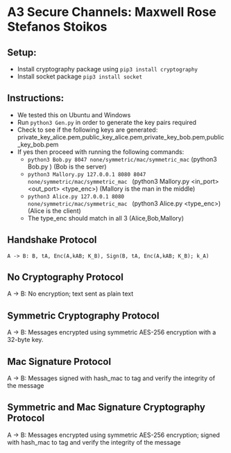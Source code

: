 # A3 Secure Channels: Maxwell Rose Stefanos Stoikos

## Setup:
* Install cryptography package using ```pip3 install cryptography```
* Install socket package ```pip3 install socket```

## Instructions:
* We tested this on Ubuntu and Windows 
* Run ```python3 Gen.py``` in order to generate the key pairs required
* Check to see if the following keys are generated: private_key_alice.pem,public_key_alice.pem,private_key_bob.pem,public_key_bob.pem
* If yes then proceed with running the following commands:
    * ```python3 Bob.py 8047 none/symmetric/mac/symmetric_mac```
    (python3 Bob.py <port> <type of encryption>)
    (Bob is the server)
    * ```python3 Mallory.py 127.0.0.1 8080 8047 none/symmetric/mac/symmetric_mac ```
    (python3 Mallory.py <host> <in_port> <out_port> <type_enc>)
    (Mallory is the man in the middle)
    * ```python3 Alice.py 127.0.0.1 8080 none/symmetric/mac/symmetric_mac ```
    (python3 Alice.py <host> <port> <type_enc>)
    (Alice is the client)
    * The type_enc should match in all 3 (Alice,Bob,Mallory)


## Handshake Protocol
```A -> B: B, tA, Enc(A,kAB; K_B), Sign(B, tA, Enc(A,kAB; K_B); k_A)```

## No Cryptography Protocol
A -> B: No encryption; text sent as plain text

## Symmetric Cryptography Protocol
A -> B: Messages encrypted using symmetric AES-256 encryption with a 32-byte key.

## Mac Signature Protocol
A -> B: Messages signed with hash_mac to tag and verify the integrity of the message

## Symmetric and Mac Signature Cryptography Protocol
A -> B: Messages encrypted using symmetric AES-256 encryption; signed with hash_mac to tag and verify the integrity of the message